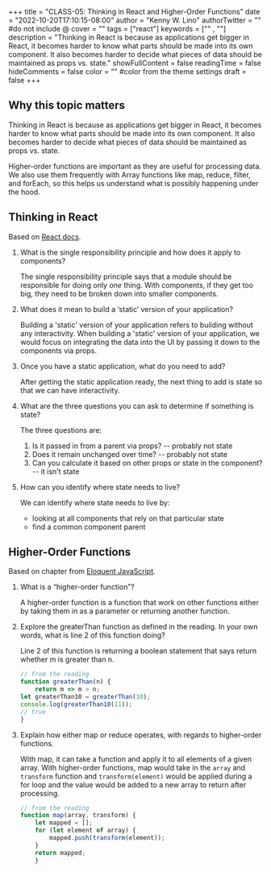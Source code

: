 +++
title = "CLASS-05: Thinking in React and Higher-Order Functions"
date = "2022-10-20T17:10:15-08:00"
author = "Kenny W. Lino"
authorTwitter = "" #do not include @
cover = ""
tags = ["react"]
keywords = ["" , ""]
description = "Thinking in React is because as applications get bigger in React, it becomes harder to know what parts should be made into its own component. It also becomes harder to decide what pieces of data should be maintained as props vs. state."
showFullContent = false
readingTime = false
hideComments = false
color = "" #color from the theme settings
draft = false
+++

## Why this topic matters

Thinking in React is because as applications get bigger in React, it becomes harder to know what parts should be made into its own component. It also becomes harder to decide what pieces of data should be maintained as props vs. state.

Higher-order functions are important as they are useful for processing data. We also use them frequently with Array functions like map, reduce, filter, and forEach, so this helps us understand what is possibly happening under the hood.

## Thinking in React

Based on [React docs](https://reactjs.org/docs/thinking-in-react.html).

1. What is the single responsibility principle and how does it apply to components?

    The single responsibility principle says that a module should be responsible for doing only *one* thing. With components, if they get too big, they need to be broken down into smaller components.

2. What does it mean to build a ‘static’ version of your application?

    Building a 'static' version of your application refers to building without any interactivity. When building a 'static' version of your application, we would focus on integrating the data into the UI by passing it down to the components via props. 

3. Once you have a static application, what do you need to add?

    After getting the static application ready, the next thing to add is state so that we can have interactivity.

4. What are the three questions you can ask to determine if something is state?

    The three questions are:

    1. Is it passed in from a parent via props? -- probably not state
    2. Does it remain unchanged over time? -- probably not state
    3. Can you calculate it based on other props or state in the component?  -- it isn't state

5. How can you identify where state needs to live?

    We can identify where state needs to live by:

    - looking at all components that rely on that particular state
    - find a common component parent

## Higher-Order Functions

Based on chapter from [Eloquent JavaScript](https://eloquentjavascript.net/05_higher_order.html#h_xxCc98lOBK).

1. What is a “higher-order function”?

    A higher-order function is a function that work on other functions either by taking them in as a parameter or returning another function.

2. Explore the greaterThan function as defined in the reading. In your own words, what is line 2 of this function doing?

    Line 2 of this function is returning a boolean statement that says return whether m is greater than n.

    ```javascript
    // from the reading
    function greaterThan(n) {
        return m => m > n;
    let greaterThan10 = greaterThan(10);
    console.log(greaterThan10(11));
    // true
    }
    ```

3. Explain how either map or reduce operates, with regards to higher-order functions.

    With map, it can take a function and apply it to all elements of a given array. With higher-order functions, map would take in the `array` and `transform` function and `transform(element)` would be applied during a for loop and the value would be added to a new array to return after processing.

    ```javascript
    // from the reading
    function map(array, transform) {
        let mapped = [];
        for (let element of array) {
            mapped.push(transform(element));
        }
        return mapped;
        }
    ```
